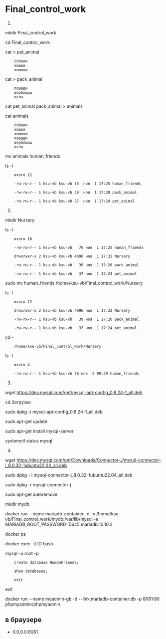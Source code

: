 ﻿# Final_control_work
1.
mkdir Final_control_work

cd Final_control_work

cat > pet_animal

        собаки
        кошки
        хомяки

cat > pack_animal

        лошади
        верблюды
        ослы

cat pet_animal pack_animal > animals

cat animals

        собаки
        кошки
        хомяки
        лошади
        верблюды
        ослы

mv animals human_friends

 ls -l

        итого 12

        -rw-rw-r-- 1 ksu-vb ksu-vb 76  ноя  1 17:25 human_friends

        -rw-rw-r-- 1 ksu-vb ksu-vb 39  ноя  1 17:20 pack_animal

        -rw-rw-r-- 1 ksu-vb ksu-vb 37  ноя  1 17:24 pet_animal


2.

mkdir Nursery

ls -l

        итого 16

        -rw-rw-r-- 1 ksu-vb ksu-vb   76 ноя  1 17:25 human_friends

        drwxrwxr-x 2 ksu-vb ksu-vb 4096 ноя  1 17:32 Nursery

        -rw-rw-r-- 1 ksu-vb ksu-vb   39 ноя  1 17:20 pack_animal

        -rw-rw-r-- 1 ksu-vb ksu-vb   37 ноя  1 17:24 pet_animal


sudo mv human_friends /home/ksu-vb/Final_control_work/Nursery

ls -l

        итого 12

        drwxrwxr-x 2 ksu-vb ksu-vb 4096 ноя  1 17:32 Nursery

        -rw-rw-r-- 1 ksu-vb ksu-vb   39 ноя  1 17:20 pack_animal

        -rw-rw-r-- 1 ksu-vb ksu-vb   37 ноя  1 17:24 pet_animal


cd -

        /home/ksu-vb/Final_control_work/Nursery

ls -l

        итого 4

        -rw-rw-r-- 1 ksu-vb ksu-vb 76 ноя  2 09:29 human_friends




3.

wget https://dev.mysql.com/get/mysql-apt-config_0.8.24-1_all.deb

cd Загрузки

sudo dpkg -i mysql-apt-config_0.8.24-1_all.deb

sudo apt-get update

sudo apt-get install mysql-server

systemctl status mysql


4.

wget  https://dev.mysql.com/get/Downloads/Connector-J/mysql-connector-j_8.0.32-1ubuntu22.04_all.deb

sudo dpkg - i mysql-connector-j_8.0.32-1ubuntu22.04_all.deb

sudo dpkg -r mysql-connector-j

sudo apt-get autoremove




mkdir mydb

docker run --name mariadb-container -d -v /home/ksu-vb/Final_control_work/mydb:/var/lib/mysql -e MARIADB_ROOT_PASSWORD=5645 mariadb:10.10.2


docker ps

docker exec -it ID bash

mysql -u root -p

        create database HumanFriends;

        show databases;

        exit
exit

docker run --name myadmin-gb -d --link mariadb-container:db -p 8081:80 phpmyadmin/phpmyadmin

## в браузере

* 0.0.0.0:8081